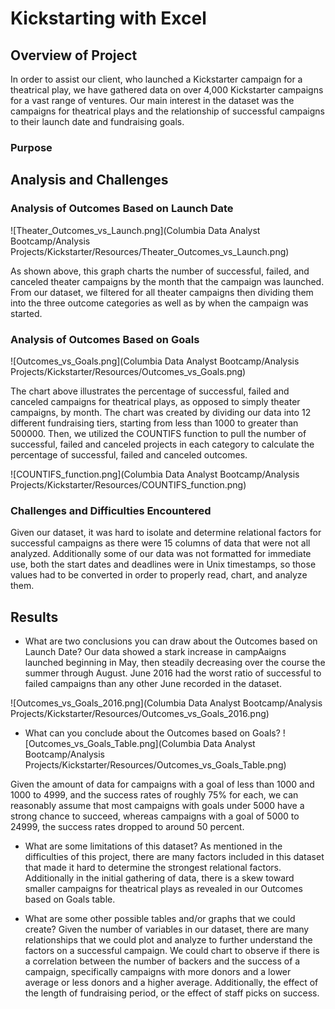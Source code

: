 # Kickstarting with Excel

## Overview of Project
In order to assist our client, who launched a Kickstarter campaign for a theatrical play, we have gathered data on over 4,000 Kickstarter campaigns for a vast range of ventures. Our main interest in the dataset was the campaigns for theatrical plays and the relationship of successful campaigns to their launch date and fundraising goals.
### Purpose

## Analysis and Challenges


### Analysis of Outcomes Based on Launch Date
![Theater_Outcomes_vs_Launch.png](Columbia Data Analyst Bootcamp/Analysis Projects/Kickstarter/Resources/Theater_Outcomes_vs_Launch.png)

As shown above, this graph charts the number of successful, failed, and canceled theater campaigns by the month that the campaign was launched. From our dataset, we filtered for all theater campaigns then dividing them into the three outcome categories as well as by when the campaign was started.

### Analysis of Outcomes Based on Goals
![Outcomes_vs_Goals.png](Columbia Data Analyst Bootcamp/Analysis Projects/Kickstarter/Resources/Outcomes_vs_Goals.png)

The chart above illustrates the percentage of successful, failed and canceled campaigns for theatrical plays, as opposed to simply theater campaigns, by month. The chart was created by dividing our data into 12 different fundraising tiers, starting from less than 1000 to greater than 500000. Then, we utilized the COUNTIFS function to pull the number of successful, failed and canceled projects in each category to calculate the percentage of successful, failed and canceled outcomes.

![COUNTIFS_function.png](Columbia Data Analyst Bootcamp/Analysis Projects/Kickstarter/Resources/COUNTIFS_function.png)

### Challenges and Difficulties Encountered
Given our dataset, it was hard to isolate and determine relational factors for successful campaigns as there were 15 columns of data that were not all analyzed. Additionally some of our data was not formatted for immediate use, both the start dates and deadlines were in Unix timestamps, so those values had to be converted in order to properly read, chart, and analyze them.

## Results

- What are two conclusions you can draw about the Outcomes based on Launch Date?
Our data showed a stark increase in campAaigns launched beginning in May, then steadily decreasing over the course the summer through August. June 2016 had the worst ratio of successful to failed campaigns than any other June recorded in the dataset.

![Outcomes_vs_Goals_2016.png](Columbia Data Analyst Bootcamp/Analysis Projects/Kickstarter/Resources/Outcomes_vs_Goals_2016.png)

- What can you conclude about the Outcomes based on Goals?
![Outcomes_vs_Goals_Table.png](Columbia Data Analyst Bootcamp/Analysis Projects/Kickstarter/Resources/Outcomes_vs_Goals_Table.png)

Given the amount of data for campaigns with a goal of less than 1000 and 1000 to 4999, and the success rates of roughly 75% for each, we can reasonably assume that most campaigns with goals under 5000 have a strong chance to succeed, whereas campaigns with a goal of 5000 to 24999, the success rates dropped to around 50 percent.

- What are some limitations of this dataset?
As mentioned in the difficulties of this project, there are many factors included in this dataset that made it hard to determine the strongest relational factors. Additionally in the initial gathering of data, there is a skew toward smaller campaigns for theatrical plays as revealed in our Outcomes based on Goals table.

- What are some other possible tables and/or graphs that we could create?
Given the number of variables in our dataset, there are many relationships that we could plot and analyze to further understand the factors on a successful campaign. We could chart to observe if there is a correlation between the number of backers and the success of a campaign, specifically campaigns with more donors and a lower average or less donors and a higher average. Additionally, the effect of the length of fundraising period, or the effect of staff picks on success.
